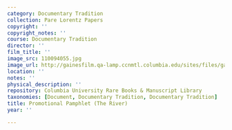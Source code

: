 ```yaml
---
category: Documentary Tradition
collection: Pare Lorentz Papers
copyright: ''
copyright_notes: ''
course: Documentary Tradition
director: ''
film_title: ''
image_src: 110094055.jpg
image_url: http://gainesfilm.qa-lamp.ccnmtl.columbia.edu/sites/files/gainesfilm/images/110094055.jpg
location: ''
notes: ''
physical_description: ''
repository: Columbia University Rare Books & Manuscript Library
taxonomies: [Document, Documentary Tradition, Documentary Tradition]
title: Promotional Pamphlet (The River)
year: ''

---
```

